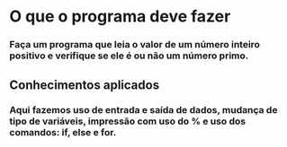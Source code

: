# O que o programa deve fazer

### Faça um programa que leia o valor de um número inteiro positivo e verifique se ele é ou não um número primo.

## Conhecimentos aplicados

### Aqui fazemos uso de entrada e saída de dados, mudança de tipo de variáveis, impressão com uso do % e uso dos comandos: if, else e for.
